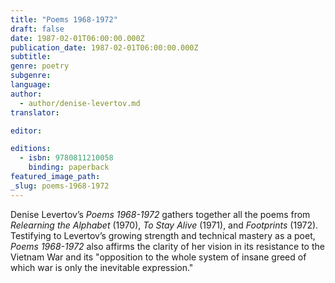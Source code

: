 ```yaml
---
title: "Poems 1968-1972"
draft: false
date: 1987-02-01T06:00:00.000Z
publication_date: 1987-02-01T06:00:00.000Z
subtitle:
genre: poetry
subgenre:
language:
author:
  - author/denise-levertov.md
translator:

editor:

editions:
  - isbn: 9780811210058
    binding: paperback
featured_image_path:
_slug: poems-1968-1972
---
```


Denise Levertov’s _Poems 1968-1972_ gathers together all the poems from _Relearning the Alphabet_ (1970), _To Stay Alive_ (1971), and _Footprints_ (1972). Testifying to Levertov’s growing strength and technical mastery as a poet, _Poems 1968-1972_ also affirms the clarity of her vision in its resistance to the Vietnam War and its "opposition to the whole system of insane greed of which war is only the inevitable expression."


